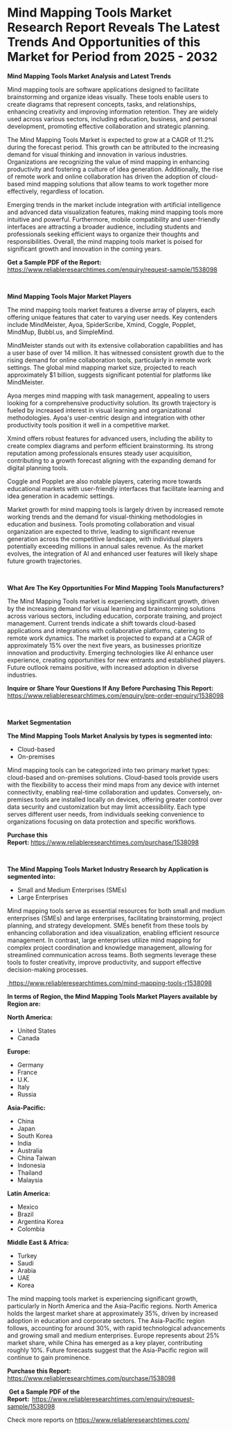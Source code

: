 <p><h1>Mind Mapping Tools Market Research Report Reveals The Latest Trends And Opportunities of this Market for Period from 2025 - 2032</h1></p><p><strong>Mind Mapping Tools Market Analysis and Latest Trends</strong></p>
<p><p>Mind mapping tools are software applications designed to facilitate brainstorming and organize ideas visually. These tools enable users to create diagrams that represent concepts, tasks, and relationships, enhancing creativity and improving information retention. They are widely used across various sectors, including education, business, and personal development, promoting effective collaboration and strategic planning.</p><p>The Mind Mapping Tools Market is expected to grow at a CAGR of 11.2% during the forecast period. This growth can be attributed to the increasing demand for visual thinking and innovation in various industries. Organizations are recognizing the value of mind mapping in enhancing productivity and fostering a culture of idea generation. Additionally, the rise of remote work and online collaboration has driven the adoption of cloud-based mind mapping solutions that allow teams to work together more effectively, regardless of location.</p><p>Emerging trends in the market include integration with artificial intelligence and advanced data visualization features, making mind mapping tools more intuitive and powerful. Furthermore, mobile compatibility and user-friendly interfaces are attracting a broader audience, including students and professionals seeking efficient ways to organize their thoughts and responsibilities. Overall, the mind mapping tools market is poised for significant growth and innovation in the coming years.</p></p>
<p><strong>Get a Sample PDF of the Report:&nbsp;</strong> <a href="https://www.reliableresearchtimes.com/enquiry/request-sample/1538098?utm_campaign=3087&utm_medium=2&utm_source=Github&utm_content=ia&utm_term=10032025&utm_id=mind-mapping-tools">https://www.reliableresearchtimes.com/enquiry/request-sample/1538098</a></p>
<p>&nbsp;</p>
<p><strong>Mind Mapping Tools Major Market Players</strong></p>
<p><p>The mind mapping tools market features a diverse array of players, each offering unique features that cater to varying user needs. Key contenders include MindMeister, Ayoa, SpiderScribe, Xmind, Coggle, Popplet, MindMup, Bubbl.us, and SimpleMind.</p><p>MindMeister stands out with its extensive collaboration capabilities and has a user base of over 14 million. It has witnessed consistent growth due to the rising demand for online collaboration tools, particularly in remote work settings. The global mind mapping market size, projected to reach approximately $1 billion, suggests significant potential for platforms like MindMeister.</p><p>Ayoa merges mind mapping with task management, appealing to users looking for a comprehensive productivity solution. Its growth trajectory is fueled by increased interest in visual learning and organizational methodologies. Ayoa's user-centric design and integration with other productivity tools position it well in a competitive market.</p><p>Xmind offers robust features for advanced users, including the ability to create complex diagrams and perform efficient brainstorming. Its strong reputation among professionals ensures steady user acquisition, contributing to a growth forecast aligning with the expanding demand for digital planning tools.</p><p>Coggle and Popplet are also notable players, catering more towards educational markets with user-friendly interfaces that facilitate learning and idea generation in academic settings.</p><p>Market growth for mind mapping tools is largely driven by increased remote working trends and the demand for visual-thinking methodologies in education and business. Tools promoting collaboration and visual organization are expected to thrive, leading to significant revenue generation across the competitive landscape, with individual players potentially exceeding millions in annual sales revenue. As the market evolves, the integration of AI and enhanced user features will likely shape future growth trajectories.</p></p>
<p>&nbsp;</p>
<p><strong>What Are The Key Opportunities For Mind Mapping Tools Manufacturers?</strong></p>
<p><p>The Mind Mapping Tools market is experiencing significant growth, driven by the increasing demand for visual learning and brainstorming solutions across various sectors, including education, corporate training, and project management. Current trends indicate a shift towards cloud-based applications and integrations with collaborative platforms, catering to remote work dynamics. The market is projected to expand at a CAGR of approximately 15% over the next five years, as businesses prioritize innovation and productivity. Emerging technologies like AI enhance user experience, creating opportunities for new entrants and established players. Future outlook remains positive, with increased adoption in diverse industries.</p></p>
<p><strong>Inquire or Share Your Questions If Any Before Purchasing This Report:</strong> <a href="https://www.reliableresearchtimes.com/enquiry/pre-order-enquiry/1538098?utm_campaign=3087&utm_medium=2&utm_source=Github&utm_content=ia&utm_term=10032025&utm_id=mind-mapping-tools">https://www.reliableresearchtimes.com/enquiry/pre-order-enquiry/1538098</a></p>
<p>&nbsp;</p>
<p><strong>Market Segmentation</strong></p>
<p><strong>The Mind Mapping Tools Market Analysis by types is segmented into:</strong></p>
<p><ul><li>Cloud-based</li><li>On-premises</li></ul></p>
<p><p>Mind mapping tools can be categorized into two primary market types: cloud-based and on-premises solutions. Cloud-based tools provide users with the flexibility to access their mind maps from any device with internet connectivity, enabling real-time collaboration and updates. Conversely, on-premises tools are installed locally on devices, offering greater control over data security and customization but may limit accessibility. Each type serves different user needs, from individuals seeking convenience to organizations focusing on data protection and specific workflows.</p></p>
<p><strong>Purchase this Report:&nbsp;</strong><a href="https://www.reliableresearchtimes.com/purchase/1538098?utm_campaign=3087&utm_medium=2&utm_source=Github&utm_content=ia&utm_term=10032025&utm_id=mind-mapping-tools">https://www.reliableresearchtimes.com/purchase/1538098</a></p>
<p>&nbsp;</p>
<p><strong>The Mind Mapping Tools Market Industry Research by Application is segmented into:</strong></p>
<p><ul><li>Small and Medium Enterprises (SMEs)</li><li>Large Enterprises</li></ul></p>
<p><p>Mind mapping tools serve as essential resources for both small and medium enterprises (SMEs) and large enterprises, facilitating brainstorming, project planning, and strategy development. SMEs benefit from these tools by enhancing collaboration and idea visualization, enabling efficient resource management. In contrast, large enterprises utilize mind mapping for complex project coordination and knowledge management, allowing for streamlined communication across teams. Both segments leverage these tools to foster creativity, improve productivity, and support effective decision-making processes.</p></p>
<p><a href="https://www.reliableresearchtimes.com/mind-mapping-tools-r1538098?utm_campaign=3087&utm_medium=2&utm_source=Github&utm_content=ia&utm_term=10032025&utm_id=mind-mapping-tools">&nbsp;https://www.reliableresearchtimes.com/mind-mapping-tools-r1538098</a></p>
<p><strong>In terms of Region, the Mind Mapping Tools Market Players available by Region are:</strong></p>
<p>
    <p> <strong> North America: </strong>
        <ul>
            <li>United States</li>
            <li>Canada</li>
        </ul>
        </p> 
    <p> <strong> Europe: </strong>
        <ul>
            <li>Germany</li>
            <li>France</li>
            <li>U.K.</li>
            <li>Italy</li>
            <li>Russia</li>
        </ul>
        </p> 
    <p> <strong> Asia-Pacific: </strong>
        <ul>
            <li>China</li>
            <li>Japan</li>
            <li>South Korea</li>
            <li>India</li>
            <li>Australia</li>
            <li>China Taiwan</li>
            <li>Indonesia</li>
            <li>Thailand</li>
            <li>Malaysia</li>
        </ul>
        </p> 
    <p> <strong> Latin America: </strong>
        <ul>
            <li>Mexico</li>
            <li>Brazil</li>
            <li>Argentina Korea</li>
            <li>Colombia</li>
        </ul>
        </p> 
    <p> <strong> Middle East & Africa: </strong>
        <ul>
            <li>Turkey</li>
            <li>Saudi</li>
            <li>Arabia</li>
            <li>UAE</li>
            <li>Korea</li>
        </ul>
    </p>
    </p>
<p><p>The mind mapping tools market is experiencing significant growth, particularly in North America and the Asia-Pacific regions. North America holds the largest market share at approximately 35%, driven by increased adoption in education and corporate sectors. The Asia-Pacific region follows, accounting for around 30%, with rapid technological advancements and growing small and medium enterprises. Europe represents about 25% market share, while China has emerged as a key player, contributing roughly 10%. Future forecasts suggest that the Asia-Pacific region will continue to gain prominence.</p></p>
<p><strong>Purchase this Report: </strong><a href="https://www.reliableresearchtimes.com/purchase/1538098?utm_campaign=3087&utm_medium=2&utm_source=Github&utm_content=ia&utm_term=10032025&utm_id=mind-mapping-tools">https://www.reliableresearchtimes.com/purchase/1538098</a></p>
<p>&nbsp;<strong>Get a Sample PDF of the Report:&nbsp;&nbsp;</strong><a href="https://www.reliableresearchtimes.com/enquiry/request-sample/1538098?utm_campaign=3087&utm_medium=2&utm_source=Github&utm_content=ia&utm_term=10032025&utm_id=mind-mapping-tools">https://www.reliableresearchtimes.com/enquiry/request-sample/1538098</a></p>
<p><strong></strong></p>
<p>Check more reports on <a href="https://www.reliableresearchtimes.com/?utm_campaign=3087&utm_medium=2&utm_source=Github&utm_content=ia&utm_term=10032025&utm_id=mind-mapping-tools">https://www.reliableresearchtimes.com/</a></p>